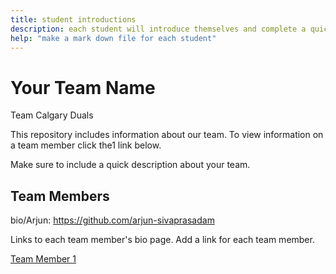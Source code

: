```yaml
---
title: student introductions
description: each student will introduce themselves and complete a quick bio
help: "make a mark down file for each student"
---
```


# Your Team Name

Team Calgary Duals

This repository includes information about our team. To view information on a team member click the1 link below.

Make sure to include a quick description about your team.

## Team Members

bio/Arjun: https://github.com/arjun-sivaprasadam

Links to each team member's bio page. Add a link for each team member.

[Team Member 1](/member1.md)